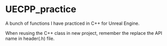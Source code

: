 # UECPP_practice
A bunch of functions I have practiced in C++ for Unreal Engine.

When reusing the C++ class in new project, remember the replace the API name in header(.h) file.
